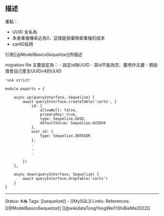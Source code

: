 
## 描述

重點：
- UUID 全名為
- 本身重複機率近為0，這樣能捨棄檢查重複的成本
- cartID採用


引用[[@ModelBasicsSequelize]]所描述

migration file 主要設定為：
	- 設定id為UUID
	- 其id不能為空、要用作主鍵
	- 預設值會自己產生UUIDv4的UUID
```
'use strict'

module.exports = {

	async up(queryInterface, Sequelize) {
		await queryInterface.createTable('carts', {
			id: {
				allowNull: false,
				primaryKey: true,
				type: Sequelize.UUID,
				defaultValue: Sequelize.UUIDV4
			},
			user_id: {
				type: Sequelize.INTEGER
			},
			.
			.
			.

		})
	},

	async down(queryInterface, Sequelize) {
		await queryInterface.dropTable('carts')
	}	
}
```



---
Status: #📥 
Tags:
[[sequelize]] - [[MySQL]]
Links:
References:
[[@ModelBasicsSequelize]]
[[@wikidataTongYongWeiYiShiBieMa2022]]
